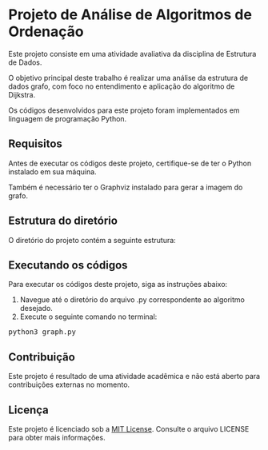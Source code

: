 # Projeto de Análise de Algoritmos de Ordenação

Este projeto consiste em uma atividade avaliativa da disciplina de Estrutura de Dados.

O objetivo principal deste trabalho é realizar uma análise da estrutura de dados grafo, com foco no entendimento e aplicação do algoritmo de Dijkstra.

Os códigos desenvolvidos para este projeto foram implementados em linguagem de programação Python.

## Requisitos

Antes de executar os códigos deste projeto, certifique-se de ter o Python instalado em sua máquina.

Também é necessário ter o Graphviz instalado para gerar a imagem do grafo.

## Estrutura do diretório

O diretório do projeto contém a seguinte estrutura:

## Executando os códigos

Para executar os códigos deste projeto, siga as instruções abaixo:

1. Navegue até o diretório do arquivo .py correspondente ao algoritmo desejado.
2. Execute o seguinte comando no terminal:

<pre>
python3 graph.py
</pre>

## Contribuição

Este projeto é resultado de uma atividade acadêmica e não está aberto para contribuições externas no momento.

## Licença

Este projeto é licenciado sob a [MIT License](https://opensource.org/licenses/MIT). Consulte o arquivo LICENSE para obter mais informações.
